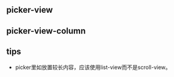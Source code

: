 ## picker-view

<!-- UTSCOMJSON.picker-view.description -->

<!-- UTSCOMJSON.picker-view.attribute -->

<!-- UTSCOMJSON.picker-view.event -->

<!-- UTSCOMJSON.picker-view.example -->

<!-- UTSCOMJSON.picker-view.compatibility -->

<!-- UTSCOMJSON.picker-view.children -->

<!-- UTSCOMJSON.picker-view.reference -->


## picker-view-column

<!-- UTSCOMJSON.picker-view-column.description -->

<!-- UTSCOMJSON.picker-view-column.attribute -->

<!-- UTSCOMJSON.picker-view-column.event -->

<!-- UTSCOMJSON.picker-view-column.example -->

<!-- UTSCOMJSON.picker-view-column.compatibility -->

<!-- UTSCOMJSON.picker-view-column.children -->

<!-- UTSCOMJSON.picker-view-column.reference -->

## tips
- picker里如放置较长内容，应该使用list-view而不是scroll-view。
